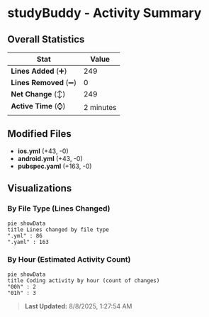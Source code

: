 # studyBuddy - Activity Summary 

## Overall Statistics

| Stat                   | Value                                                             |
| ---------------------- | ----------------------------------------------------------------- |
| **Lines Added** (➕)   | 249                                          |
| **Lines Removed** (➖) | 0                                        |
| **Net Change** (↕)    | 249                |
| **Active Time** (⌚)   | 2 minutes |


## Modified Files
- **ios.yml** (+43, -0)
- **android.yml** (+43, -0)
- **pubspec.yaml** (+163, -0)

## Visualizations

### By File Type (Lines Changed)

```mermaid
pie showData
title Lines changed by file type
".yml" : 86
".yaml" : 163
```

### By Hour (Estimated Activity Count)

```mermaid
pie showData
title Coding activity by hour (count of changes)
"00h" : 2
"01h" : 3
```


> **Last Updated:** 8/8/2025, 1:27:54 AM